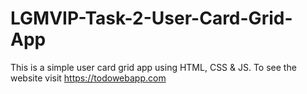 # LGMVIP-Task-2-User-Card-Grid-App
This is a simple user card grid app using HTML, CSS &amp; JS. To see the website visit https://todowebapp.com
